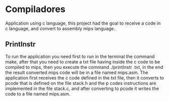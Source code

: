 # Compiladores
Application using c language, this project had the goal to receive a code in c language, and convert to assembly mips language.

## PrintInstr
To run the application you need first to run in the terminal the command make, after that you need to create a txt file having inside
the c code to be compiled to mips, then you execute the command ./printInstr <name of the txt file created before>.txt, in the end the 
result converted mips code will be in a file named mips.asm.
The application first receives the c code defined in the txt file, then it converts to pcode that is defined on the file stack.h and the
p codes instructions are implemented in the file stack.c, and after converting to pcode it writes the code to a file named mips.asm.


